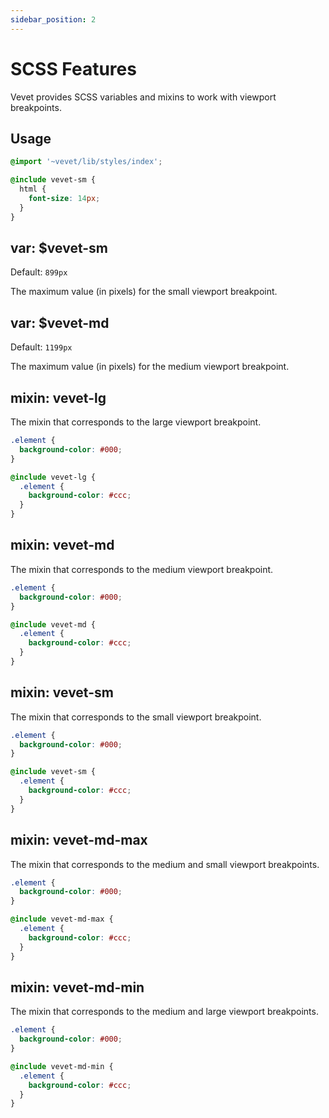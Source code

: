 ```yaml
---
sidebar_position: 2
---
```


# SCSS Features

Vevet provides SCSS variables and mixins to work with viewport breakpoints.

## Usage

```css
@import '~vevet/lib/styles/index';

@include vevet-sm {
  html {
    font-size: 14px;
  }
}
```

## var: $vevet-sm

Default: `899px`

The maximum value (in pixels) for the small viewport breakpoint.

## var: $vevet-md

Default: `1199px`

The maximum value (in pixels) for the medium viewport breakpoint.

## mixin: vevet-lg

The mixin that corresponds to the large viewport breakpoint.

```css
.element {
  background-color: #000;
}

@include vevet-lg {
  .element {
    background-color: #ccc;
  }
}
```

## mixin: vevet-md

The mixin that corresponds to the medium viewport breakpoint.

```css
.element {
  background-color: #000;
}

@include vevet-md {
  .element {
    background-color: #ccc;
  }
}
```

## mixin: vevet-sm

The mixin that corresponds to the small viewport breakpoint.

```css
.element {
  background-color: #000;
}

@include vevet-sm {
  .element {
    background-color: #ccc;
  }
}
```

## mixin: vevet-md-max

The mixin that corresponds to the medium and small viewport breakpoints.

```css
.element {
  background-color: #000;
}

@include vevet-md-max {
  .element {
    background-color: #ccc;
  }
}
```

## mixin: vevet-md-min

The mixin that corresponds to the medium and large viewport breakpoints.

```css
.element {
  background-color: #000;
}

@include vevet-md-min {
  .element {
    background-color: #ccc;
  }
}
```
